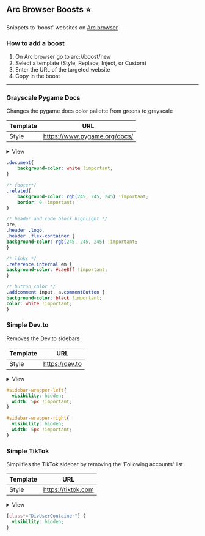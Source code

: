 ## Arc Browser Boosts ⭐

Snippets to 'boost' websites on [Arc browser](https://arc.net/)

### How to add a boost

1. On Arc browser go to arc://boost/new
2. Select a template (Style, Replace, Inject, or Custom)
3. Enter the URL of the targeted website
4. Copy in the boost

----

### Grayscale Pygame Docs

Changes the pygame docs color pallette from greens to grayscale

| Template | URL                          |
| -------- | ---------------------------- |
| Style    | https://www.pygame.org/docs/ |


<details>
<summary>View</summary>


</details>

```css
.document{
    background-color: white !important;
}

/* footer*/
.related{
    background-color: rgb(245, 245, 245) !important;
    border: 0 !important;
}

/* header and code block highlight */
pre,
.header .logo,
.header .flex-container {
background-color: rgb(245, 245, 245) !important;
}

/* links */
.reference.internal em {
background-color: #cae8ff !important;
}

/* button color */
.addcomment input, a.commentButton {
background-color: black !important;
color: white !important;
}
```

### Simple Dev.to

Removes the Dev.to sidebars

| Template | URL            |
| -------- | -------------- |
| Style    | https://dev.to |

<details>
<summary>View</summary>


</details>

```css
#sidebar-wrapper-left{
  visibility: hidden;
  width: 5px !important;
}

#sidebar-wrapper-right{
  visibility: hidden;
  width: 5px !important;
}
```

### Simple TikTok

Simplifies the TikTok sidebar by removing the 'Following accounts' list

| Template | URL                |
| -------- | ------------------ |
| Style    | https://tiktok.com |

<details>
<summary>View</summary>


</details>

```css
[class*="DivUserContainer"] {
  visibility: hidden;
}
```